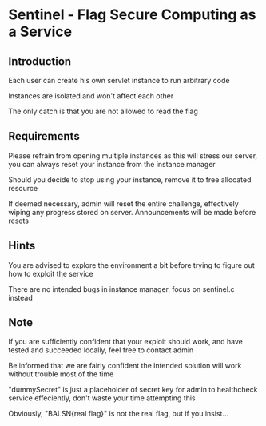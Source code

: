 # Sentinel - Flag Secure Computing as a Service

## Introduction
Each user can create his own servlet instance to run arbitrary code

Instances are isolated and won't affect each other

The only catch is that you are not allowed to read the flag

## Requirements
Please refrain from opening multiple instances as this will stress our server, you can always reset your instance from the instance manager

Should you decide to stop using your instance, remove it to free allocated resource

If deemed necessary, admin will reset the entire challenge, effectively wiping any progress stored on server. Announcements will be made before resets

## Hints
You are advised to explore the environment a bit before trying to figure out how to exploit the service

There are no intended bugs in instance manager, focus on sentinel.c instead

## Note
If you are sufficiently confident that your exploit should work, and have tested and succeeded locally, feel free to contact admin

Be informed that we are fairly confident the intended solution will work without trouble most of the time

"dummySecret" is just a placeholder of secret key for admin to healthcheck service effeciently, don't waste your time attempting this

Obviously, "BALSN{real flag}" is not the real flag, but if you insist...
